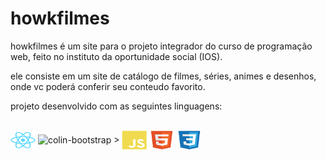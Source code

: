 # howkfilmes

howkfilmes é um site para o projeto integrador do curso de programação web, feito no instituto da oportunidade social (IOS).

ele consiste em um site de catálogo de filmes, séries, animes e desenhos, onde vc poderá conferir seu conteudo favorito.

projeto desenvolvido com as seguintes linguagens:

<div style="display: inline_block"><br>
  <img align="center" alt="colin-React" height="30" width="40" src="https://raw.githubusercontent.com/devicons/devicon/master/icons/react/react-original.svg">
   <img align="center" alt="colin-bootstrap" height="30" width="40" src="https://cdn.jsdelivr.net/gh/devicons/devicon/icons/bootstrap/bootstrap-original.svg">
>
  <img align="center" alt="colin-Js" height="30" width="40" src="https://raw.githubusercontent.com/devicons/devicon/master/icons/javascript/javascript-plain.svg">
  <img align="center" alt="clin-HTML" height="30" width="40" src="https://raw.githubusercontent.com/devicons/devicon/master/icons/html5/html5-original.svg">
  <img align="center" alt="colin-CSS" height="30" width="40" src="https://raw.githubusercontent.com/devicons/devicon/master/icons/css3/css3-original.svg">
</div>
